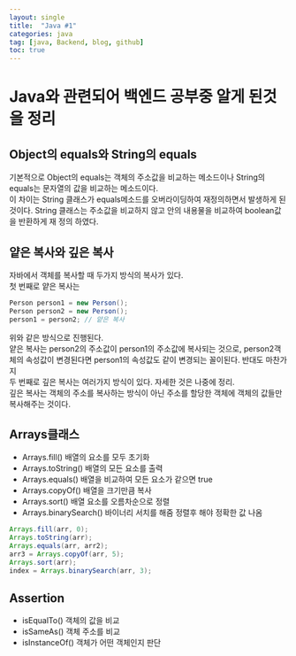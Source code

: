 ```yaml
---
layout: single
title:  "Java #1"
categories: java
tag: [java, Backend, blog, github]
toc: true
---
```


# Java와 관련되어 백엔드 공부중 알게 된것을 정리

## Object의 equals와 String의 equals
기본적으로 Object의 equals는 객체의 주소값을 비교하는 메소드이나 String의 equals는 문자열의 값을 비교하는 메소드이다.<br>
이 차이는 String 클래스가 equals메소드를 오버라이딩하여 재정의하면서 발생하게 된것이다. String 클래스는 주소값을 비교하지 않고 안의 내용물을 비교하여 boolean값을 반환하게 재 정의 하였다.<br>

## 얕은 복사와 깊은 복사
자바에서 객체를 복사할 때 두가지 방식의 복사가 있다.<br>
첫 번째로 얕은 복사는 
```java
Person person1 = new Person();
Person person2 = new Person();
person1 = person2; // 얕은 복사
```
위와 같은 방식으로 진행된다.<br>
얕은 복사는 person2의 주소값이 person1의 주소값에 복사되는 것으로, person2객체의 속성값이 변경된다면 person1의 속성값도 같이 변경되는 꼴이된다. 반대도 마찬가지
<br>
두 번째로 깊은 복사는 여러가지 방식이 있다. 자세한 것은 나중에 정리.<br>
깊은 복사는 객체의 주소를 복사하는 방식이 아닌 주소를 할당한 객체에 객체의 값들만 복사해주는 것이다.

## Arrays클래스
- Arrays.fill() 배열의 요소를 모두 초기화
- Arrays.toString() 배열의 모든 요소를 출력
- Arrays.equals() 배열을 비교하여 모든 요소가 같으면 true
- Arrays.copyOf() 배열을 크기만큼 복사
- Arrays.sort() 배열 요소를 오름차순으로 정렬
- Arrays.binarySearch() 바이너리 서치를 해줌 정렬후 해야 정확한 값 나옴
```java
Arrays.fill(arr, 0);
Arrays.toString(arr);
Arrays.equals(arr, arr2);
arr3 = Arrays.copyOf(arr, 5);
Arrays.sort(arr);
index = Arrays.binarySearch(arr, 3);
```

## Assertion
- isEqualTo() 객체의 값을 비교
- isSameAs() 객체 주소를 비교
- isInstanceOf() 객체가 어떤 객체인지 판단
